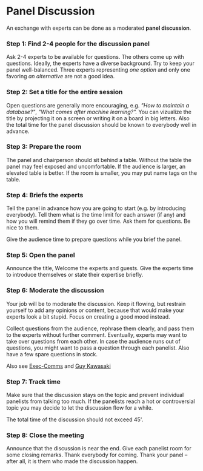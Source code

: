 
# Panel Discussion

An exchange with experts can be done as a moderated **panel discussion**.

### Step 1: Find 2-4 people for the discussion panel

Ask 2-4 experts to be available for questions. The others come up with questions. Ideally, the experts have a diverse background. Try to keep your panel well-balanced. Three experts representing *one option* and only one favoring *an alternative* are not a good idea.

### Step 2: Set a title for the entire session

Open questions are generally more encouraging, e.g. *"How to maintain a database?"*, *"What comes after machine learning?".* You can vizualize the title by projecting it on a screen or writing it on a board in big letters. Also the total time for the panel discussion should be known to everybody well in advance.

### Step 3: Prepare the room

The panel and chairperson should sit behind a table. Without the table the panel may feel exposed and uncomfortable. If the audience is larger, an elevated table is better. If the room is smaller, you may put name tags on the table.

### Step 4: Briefs the experts

Tell the panel in advance how you are going to start (e.g. by introducing everybody). Tell them what is the time limit for each answer (if any) and how you will remind them if they go over time. Ask them for questions. Be nice to them.

Give the audience time to prepare questions while you brief the panel.

### Step 5: Open the panel

Announce the title, Welcome the experts and guests. Give the experts time to introduce themselves or state their expertise briefly.

### Step 6: Moderate the discussion

Your job will be to moderate the discussion. Keep it flowing, but restrain yourself to add any opinions or content, because that would make your experts look a bit stupid. Focus on creating a good mood instead.

Collect questions from the audience, rephrase them clearly, and pass them to
the experts without further comment. Eventually, experts may want to take over questions from each other.
In case the audience runs out of questions, you might want to pass a question through each panelist. Also have a few spare questions in stock.

Also see [Exec-Comms](http://www.exec-comms.com/blog/2010/08/02/10-tips-on-moderating-a-panel-discussion/) and [Guy Kawasaki](http://blog.guykawasaki.com/2006/03/how_to_be_a_gre.html#axzz24DP2Qkr5)

### Step 7: Track time

Make sure that the discussion stays on the topic and prevent individual panelists from talking too much. If the panelists reach a hot or controversial topic you may decide to let the discussion flow for a while.

The total time of the discussion should not exceed 45'.

### Step 8: Close the meeting

Announce that the discussion is near the end. Give each panelist room for some closing remarks. Thank everybody for coming. Thank your panel – after all, it is them who made the discussion happen.
